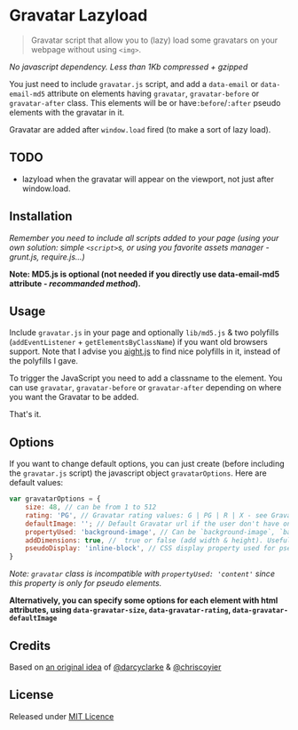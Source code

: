 # Gravatar Lazyload

> Gravatar script that allow you to (lazy) load some gravatars on your webpage without using `<img>`.

_No javascript dependency. Less than 1Kb compressed + gzipped_

You just need to include `gravatar.js` script, and add a `data-email` or `data-email-md5` attribute on elements having `gravatar`, `gravatar-before` or `gravatar-after` class.
This elements will be or have`:before`/`:after` pseudo elements with the gravatar in it.

Gravatar are added after `window.load` fired (to make a sort of lazy load).

## TODO

+ lazyload when the gravatar will appear on the viewport, not just after window.load.

## Installation

*Remember you need to include all scripts added to your page (using your own solution: simple `<script>`s, or using you favorite assets manager - grunt.js, require.js...)*

**Note: MD5.js is optional (not needed if you directly use data-email-md5 attribute - *recommanded method*).**

## Usage

Include `gravatar.js` in your page and optionally `lib/md5.js` & two polyfills (`addEventListener` + `getElementsByClassName`) if you want old browsers support.
Note that I advise you [aight.js](https://github.com/shawnbot/aight) to find  nice polyfills in it, instead of the polyfills I gave.

To trigger the JavaScript you need to add a classname to the element. You can use `gravatar`, `gravatar-before` or `gravatar-after` depending on where you want the Gravatar to be added.

That's it.

## Options

If you want to change default options, you can just create (before including the `gravatar.js` script) the javascript object `gravatarOptions`.
Here are default values:

```js
var gravatarOptions = {
    size: 48, // can be from 1 to 512
    rating: 'PG', // Gravatar rating values: G | PG | R | X - see Gravatar doc for more info
    defaultImage: ''; // Default Gravatar url if the user don't have one. Can be an url or a Gravatar value like 404 | mm | identicon | monsterid | wavatar
    propertyUsed: 'background-image', // Can be `background-image`, `background`, or `content` since the value is an `url(…)`
    addDimensions: true, //  true or false (add width & height). Usefull if you use background property. In this case, remember to add content: "";
    pseudoDisplay: 'inline-block', // CSS display property used for pseudo elements. Can be `block` or `inline-block` (inline is not advised...) or `null
}
```

*Note: `gravatar` class is incompatible with `propertyUsed: 'content'` since this property is only for pseudo elements.*

**Alternatively, you can specify some options for each element with html attributes, using `data-gravatar-size`, `data-gravatar-rating`, `data-gravatar-defaultImage`**

## Credits

Based on [an original idea](http://darcyclarke.me/development/quick-tip-get-gravatar-images-from-emails-with-javascript/) of [@darcyclarke](https://github.com/darcyclarke) & [@chriscoyier](https://github.com/chriscoyier)

## License

Released under [MIT Licence](http://moox.mit-license.org/)
